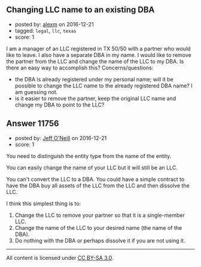 ## Changing LLC name to an existing DBA

- posted by: [alexm](https://stackexchange.com/users/9890550/alexm) on 2016-12-21
- tagged: `legal`, `llc`, `texas`
- score: 1

I am a manager of an LLC registered in TX 50/50 with a partner who would like to leave. I also have a separate DBA in my name. I would like to remove the partner from the LLC and change the name of the LLC to my DBA. Is there an easy way to accomplish this?
Concerns/questions:
- the DBA is already registered under my personal name; will it be possible to change the LLC name to the already registered DBA name? I am guessing not.
- is it easier to remove the partner, keep the original LLC name and change my DBA to point to the LLC?


## Answer 11756

- posted by: [Jeff O'Neill](https://stackexchange.com/users/46273/jeff-o-neill) on 2016-12-21
- score: 1

You need to distinguish the entity type from the name of the entity.

You can easily change the name of your LLC but it will still be an LLC.

You can't convert the LLC to a DBA. You could have a simple contract to have the DBA buy all assets of the LLC from the LLC and then dissolve the LLC.

I think this simplest thing is to:

 1. Change the LLC to remove your partner so that it is a single-member LLC.
 2. Change the name of the LLC to your desired name (the name of the DBA).
 3. Do nothing with the DBA or perhaps dissolve it if you are not using it.



---

All content is licensed under [CC BY-SA 3.0](https://creativecommons.org/licenses/by-sa/3.0/).

